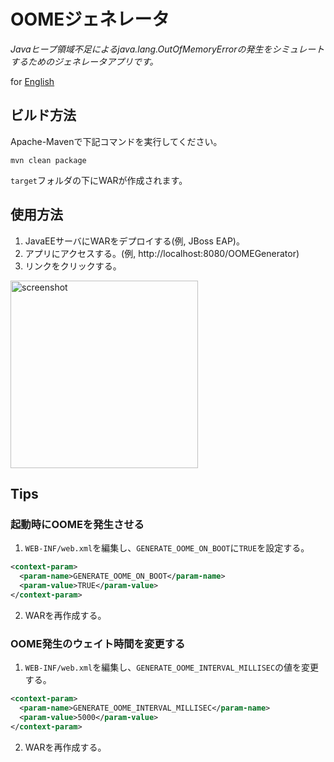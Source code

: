 # OOMEジェネレータ
*Javaヒープ領域不足によるjava.lang.OutOfMemoryErrorの発生をシミュレートするためのジェネレータアプリです。*

for [English](README.md)

## ビルド方法
Apache-Mavenで下記コマンドを実行してください。

<pre><code>mvn clean package</code></pre>

<code>target</code>フォルダの下にWARが作成されます。

## 使用方法
1. JavaEEサーバにWARをデプロイする(例, JBoss EAP)。
2. アプリにアクセスする。(例, http&#58;//localhost:8080/OOMEGenerator)
3. リンクをクリックする。
<img width="300" alt="screenshot" src="https://user-images.githubusercontent.com/34976416/72512044-e2372e00-388e-11ea-9cfc-4b2eafe08adf.png">

## Tips
### 起動時にOOMEを発生させる
1. <code>WEB-INF/web.xml</code>を編集し、<code>GENERATE_OOME_ON_BOOT</code>に<code>TRUE</code>を設定する。
```xml
<context-param>
  <param-name>GENERATE_OOME_ON_BOOT</param-name>
  <param-value>TRUE</param-value>
</context-param>
```
2. WARを再作成する。

### OOME発生のウェイト時間を変更する
1. <code>WEB-INF/web.xml</code>を編集し、<code>GENERATE_OOME_INTERVAL_MILLISEC</code>の値を変更する。
```xml
<context-param>
  <param-name>GENERATE_OOME_INTERVAL_MILLISEC</param-name>
  <param-value>5000</param-value>
</context-param>
```
2. WARを再作成する。
